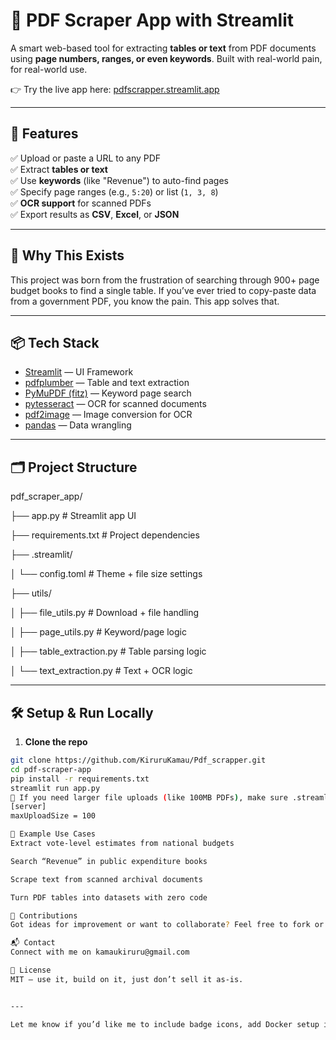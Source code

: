 # 📄 PDF Scraper App with Streamlit

A smart web-based tool for extracting **tables or text** from PDF documents using **page numbers, ranges, or even keywords**. Built with real-world pain, for real-world use.

👉 Try the live app here: [pdfscrapper.streamlit.app](https://pdfscrapper.streamlit.app)

---

## 🚀 Features

✅ Upload or paste a URL to any PDF  
✅ Extract **tables or text**  
✅ Use **keywords** (like "Revenue") to auto-find pages  
✅ Specify page ranges (e.g., `5:20`) or list (`1, 3, 8`)  
✅ **OCR support** for scanned PDFs  
✅ Export results as **CSV**, **Excel**, or **JSON**

---

## 🧠 Why This Exists

This project was born from the frustration of searching through 900+ page budget books to find a single table. If you’ve ever tried to copy-paste data from a government PDF, you know the pain. This app solves that.

---

## 📦 Tech Stack

- [Streamlit](https://streamlit.io/) — UI Framework  
- [pdfplumber](https://github.com/jsvine/pdfplumber) — Table and text extraction  
- [PyMuPDF (fitz)](https://github.com/pymupdf/PyMuPDF) — Keyword page search  
- [pytesseract](https://github.com/madmaze/pytesseract) — OCR for scanned documents  
- [pdf2image](https://github.com/Belval/pdf2image) — Image conversion for OCR  
- [pandas](https://pandas.pydata.org/) — Data wrangling

---

## 🗂️ Project Structure

pdf_scraper_app/

├── app.py # Streamlit app UI

├── requirements.txt # Project dependencies

├── .streamlit/

│ └── config.toml # Theme + file size settings

├── utils/

│ ├── file_utils.py # Download + file handling

│ ├── page_utils.py # Keyword/page logic

│ ├── table_extraction.py # Table parsing logic

│ └── text_extraction.py # Text + OCR logic


---

## 🛠️ Setup & Run Locally

1. **Clone the repo**

```bash
git clone https://github.com/KiruruKamau/Pdf_scrapper.git
cd pdf-scraper-app
pip install -r requirements.txt
streamlit run app.py
📝 If you need larger file uploads (like 100MB PDFs), make sure .streamlit/config.toml includes:
[server]
maxUploadSize = 100

🧪 Example Use Cases
Extract vote-level estimates from national budgets

Search “Revenue” in public expenditure books

Scrape text from scanned archival documents

Turn PDF tables into datasets with zero code

🙌 Contributions
Got ideas for improvement or want to collaborate? Feel free to fork or open an issue.

📬 Contact
Connect with me on kamaukiruru@gmail.com

📝 License
MIT — use it, build on it, just don’t sell it as-is.


---

Let me know if you’d like me to include badge icons, add Docker setup instructions, or generate a one-liner project description for GitHub search results.




